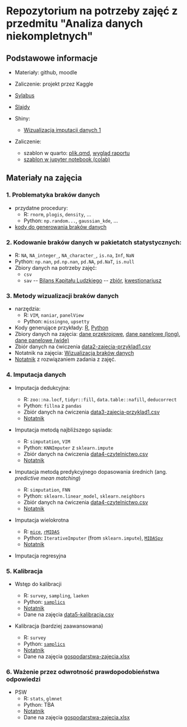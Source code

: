 # Repozytorium na potrzeby zajęć z przedmitu "Analiza danych niekompletnych"

## Podstawowe informacje

+ Materiały: github, moodle
+ Zaliczenie: projekt przez Kaggle
+ [Sylabus](https://esylabus.ue.poznan.pl/pl/document/8ba52650-091b-4852-9553-34fc9410f610.pdf)
+ [Slajdy](https://www.overleaf.com/read/kzydvvmfvtnq#32e3c2)
+ Shiny:
  + [Wizualizacja imputacji danych 1](https://berenz.shinyapps.io/missing-data-class1/)

+ Zaliczenie:
  + szablon w quarto: [plik.qmd](zaliczenie/szablon-raportu-adn2025.qmd), [wygląd raportu](https://htmlpreview.github.io/?https://raw.githubusercontent.com/DepartmentOfStatisticsPUE/adn-2025/refs/heads/main/zaliczenie/szablon-raportu-adn2025.html)
  + [szablon w jupyter notebook (colab)](https://colab.research.google.com/drive/1cfBdAJQv31UdpYDGj7wbs3dDzeCcbBAR?usp=sharing)
  
## Materiały na zajęcia

### 1. Problematyka braków danych

  + przydatne procedury:
    + R: `rnorm`, `plogis`, `density`, ...
    + Python: `np.random...`,  `gaussian_kde`, ...
  + [kody do generowania braków danych](https://htmlpreview.github.io/?https://raw.githubusercontent.com/DepartmentOfStatisticsPUE/adn-2025/refs/heads/main/codes/1-probelmatyka-brakow-danych.html)

### 2. Kodowanie braków danych w pakietatch statystycznych:
  + R: `NA`, `NA_integer_`, `NA_character_`, `is.na`, `Inf`, `NaN`
  + Python: `np.nan`, `pd.np.nan`, `pd.NA`, `pd.NaT`, `is.null`
  + Zbiory danych na potrzeby zajęć:
    + `csv`
    + `sav` -- [Bilans Kapitału Ludzkiego](https://www.parp.gov.pl/component/site/site/bilans-kapitalu-ludzkiego) -- [zbiór](), [kwestionariusz](https://www.parp.gov.pl/images/publications/BKL/Kwestionariusz_z_badania_ludnoci_BKL_edycja_2021_1.docx)

### 3. Metody wizualizacji braków danych
  + narzędzia:
    + R: `VIM`, `naniar`, `panelView`
    + Python: `missingno`, `upsetty`
  + Kody generujące przykłady: [R](codes/script-01-gen-mechanisms.R), [Python](codes/script-01-gen-mechanisms.py)
  + Zbiory danych na zajęcia: [dane przekrojowe](data/data2-cross_sectional.csv), [dane panelowe (long)](data/data2-panel_long.csv), [dane panelowe (wide)](data/data2-panel_wide.csv)
  + Zbiór danych na ćwiczenia [data2-zajecia-przyklad1.csv](data/data2-zajecia-przyklad1.csv)
  + Notatnik na zajęcia: [Wizualizacja braków danych](https://htmlpreview.github.io/?https://raw.githubusercontent.com/DepartmentOfStatisticsPUE/adn-2025/refs/heads/main/codes/2-wizualizacja-brakow.html)
  + [Notatnik](https://htmlpreview.github.io/?https://raw.githubusercontent.com/DepartmentOfStatisticsPUE/adn-2025/refs/heads/main/codes/2-wizualizacja-brakow-zadanie.html) z rozwiązaniem zadania z zajęć.
  
### 4. Imputacja danych

+ Imputacja dedukcyjna:
    + R: `zoo::na.locf`, `tidyr::fill`, `data.table::nafill`, `deducorrect`
    + Python: `fillna` z `pandas`
    + Zbiór danych na ćwiczenia [data3-zajecia-przyklad1.csv](data/data3-przyklad-imputacji.csv)
    + [Notatnik](https://htmlpreview.github.io/?https://raw.githubusercontent.com/DepartmentOfStatisticsPUE/adn-2025/refs/heads/main/codes/3-imputacja-dedukcyjna.html)

+ Imputacja metodą najbliższego sąsiada:
    + R: `simputation`, `VIM`
    + Python: `KNNImputer` z `sklearn.impute`
    + Zbiór danych na ćwiczenia [data4-czytelnictwo.csv](data/data4-czytelnictwo.csv)
    + [Notatnik](https://htmlpreview.github.io/?https://raw.githubusercontent.com/DepartmentOfStatisticsPUE/adn-2025/refs/heads/main/codes/4-imputacja-nn.html)
    
+ Imputacja metodą predykcyjnego dopasowania średnich (ang. *predictive mean matching*)
  + R: `simputation`, `FNN`
  + Python: `sklearn.linear_model`, `sklearn.neighbors`
  + Zbiór danych na ćwiczenia [data4-czytelnictwo.csv](data/data4-czytelnictwo.csv)
  + [Notatnik](https://htmlpreview.github.io/?https://raw.githubusercontent.com/DepartmentOfStatisticsPUE/adn-2025/refs/heads/main/codes/5-imputacja-pmm.html)

+ Imputacja wielokrotna
  + R: [`mice`](https://github.com/amices/mice), [`rMIDAS`](https://cran.r-project.org/web/packages/rMIDAS/index.html)
  + Python: `IterativeImputer` (from `sklearn.impute`), [`MIDASpy`](https://github.com/MIDASverse/MIDASpy)
  + [Notatnik](https://htmlpreview.github.io/?https://raw.githubusercontent.com/DepartmentOfStatisticsPUE/adn-2025/refs/heads/main/codes/6-imputacja-mi.html)

+ Imputacja regresyjna

### 5. Kalibracja

+ Wstęp do kalibracji
  + R: `survey`, `sampling`, `laeken`
  + Python: [`samplics`](https://samplics-org.github.io/samplics/pages/weight_adj.html)
  + [Notatnik](https://htmlpreview.github.io/?https://raw.githubusercontent.com/DepartmentOfStatisticsPUE/adn-2025/refs/heads/main/codes/7-kalibracja-wstep.html)
  + Dane na zajęcia [data5-kalibracja.csv](data/data5-kalibracja.csv)

+ Kalibracja (bardziej zaawansowana)
  + R: `survey`
  + Python: [`samplics`](https://samplics-org.github.io/samplics/pages/weight_adj.html)
  + [Notatnik](https://htmlpreview.github.io/?https://raw.githubusercontent.com/DepartmentOfStatisticsPUE/adn-2025/refs/heads/main/codes/8-kalibracja-case-study.html)
  + Dane na zajęcia [gospodarstwa-zajecia.xlsx](data/gospodarstwa-zajecia.xlsx)
  

### 6. Ważenie przez odwrotność prawdopodobieństwa odpowiedzi

+ PSW
  + R: `stats`, `glmnet`
  + Python: TBA
  + [Notatnik](https://htmlpreview.github.io/?https://raw.githubusercontent.com/DepartmentOfStatisticsPUE/adn-2025/refs/heads/main/codes/9-propensity-score.html)
  + Dane na zajęcia [gospodarstwa-zajecia.xlsx](data/gospodarstwa-zajecia.xlsx)
  
